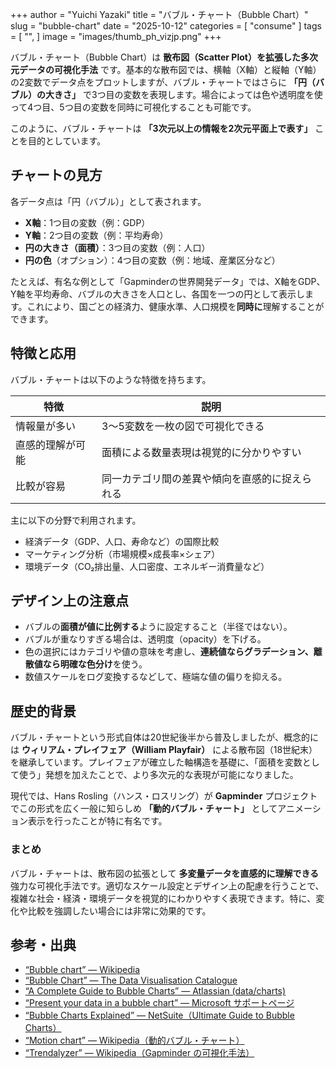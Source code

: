 +++
author = "Yuichi Yazaki"
title = "バブル・チャート（Bubble Chart）"
slug = "bubble-chart"
date = "2025-10-12"
categories = [
    "consume"
]
tags = [
    "",
]
image = "images/thumb_ph_vizjp.png"
+++

バブル・チャート（Bubble Chart）は **散布図（Scatter Plot）を拡張した多次元データの可視化手法** です。基本的な散布図では、横軸（X軸）と縦軸（Y軸）の2変数でデータ点をプロットしますが、バブル・チャートではさらに **「円（バブル）の大きさ」** で3つ目の変数を表現します。場合によっては色や透明度を使って4つ目、5つ目の変数を同時に可視化することも可能です。

このように、バブル・チャートは **「3次元以上の情報を2次元平面上で表す」** ことを目的としています。


<!--more-->



## チャートの見方
各データ点は「円（バブル）」として表されます。

- **X軸**：1つ目の変数（例：GDP）
- **Y軸**：2つ目の変数（例：平均寿命）
- **円の大きさ（面積）**：3つ目の変数（例：人口）
- **円の色**（オプション）：4つ目の変数（例：地域、産業区分など）

たとえば、有名な例として「Gapminderの世界開発データ」では、X軸をGDP、Y軸を平均寿命、バブルの大きさを人口とし、各国を一つの円として表示します。これにより、国ごとの経済力、健康水準、人口規模を**同時に**理解することができます。

## 特徴と応用
バブル・チャートは以下のような特徴を持ちます。

| 特徴 | 説明 |
|------|------|
| 情報量が多い | 3〜5変数を一枚の図で可視化できる |
| 直感的理解が可能 | 面積による数量表現は視覚的に分かりやすい |
| 比較が容易 | 同一カテゴリ間の差異や傾向を直感的に捉えられる |

主に以下の分野で利用されます。

- 経済データ（GDP、人口、寿命など）の国際比較  
- マーケティング分析（市場規模×成長率×シェア）  
- 環境データ（CO₂排出量、人口密度、エネルギー消費量など）

## デザイン上の注意点
- バブルの**面積が値に比例する**ように設定すること（半径ではない）。
- バブルが重なりすぎる場合は、透明度（opacity）を下げる。
- 色の選択にはカテゴリや値の意味を考慮し、**連続値ならグラデーション、離散値なら明確な色分け**を使う。
- 数値スケールをログ変換するなどして、極端な値の偏りを抑える。

## 歴史的背景
バブル・チャートという形式自体は20世紀後半から普及しましたが、概念的には **ウィリアム・プレイフェア（William Playfair）** による散布図（18世紀末）を継承しています。プレイフェアが確立した軸構造を基礎に、「面積を変数として使う」発想を加えたことで、より多次元的な表現が可能になりました。

現代では、Hans Rosling（ハンス・ロスリング）が **Gapminder** プロジェクトでこの形式を広く一般に知らしめ **「動的バブル・チャート」** としてアニメーション表示を行ったことが特に有名です。

### まとめ
バブル・チャートは、散布図の拡張として **多変量データを直感的に理解できる** 強力な可視化手法です。適切なスケール設定とデザイン上の配慮を行うことで、複雑な社会・経済・環境データを視覚的にわかりやすく表現できます。特に、変化や比較を強調したい場合には非常に効果的です。



## 参考・出典

- [“Bubble chart” — Wikipedia](https://en.wikipedia.org/wiki/Bubble_chart)  
- [“Bubble Chart” — The Data Visualisation Catalogue](https://datavizcatalogue.com/methods/bubble_chart.html)  
- [“A Complete Guide to Bubble Charts” — Atlassian (data/charts)](https://www.atlassian.com/data/charts/bubble-chart-complete-guide)  
- [“Present your data in a bubble chart” — Microsoft サポートページ](https://support.microsoft.com/en-us/office/present-your-data-in-a-bubble-chart-424d7bda-93e8-4983-9b51-c766f3e330d9)  
- [“Bubble Charts Explained” — NetSuite（Ultimate Guide to Bubble Charts）](https://www.netsuite.com/portal/resource/articles/erp/bubble-charts.shtml)  
- [“Motion chart” — Wikipedia（動的バブル・チャート）](https://en.wikipedia.org/wiki/Motion_chart)  
- [“Trendalyzer” — Wikipedia（Gapminder の可視化手法）](https://en.wikipedia.org/wiki/Trendalyzer)  